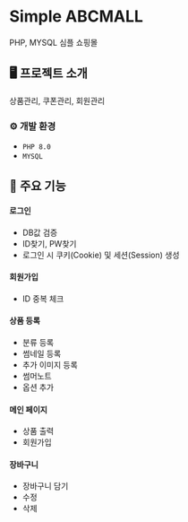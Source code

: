 # Simple ABCMALL
PHP, MYSQL 심플 쇼핑몰


## 🖥️ 프로젝트 소개
상품관리, 쿠폰관리, 회원관리
<br>

### ⚙️ 개발 환경
- `PHP 8.0`
- `MYSQL`

## 📌 주요 기능
#### 로그인 
- DB값 검증
- ID찾기, PW찾기
- 로그인 시 쿠키(Cookie) 및 세션(Session) 생성
#### 회원가입
- ID 중복 체크

#### 상품 등록
- 분류 등록
- 썸네일 등록
- 추가 이미지 등록
- 썸머노트 
- 옵션 추가

#### 메인 페이지 
- 상품 출력
- 회원가입

#### 장바구니
- 장바구니 담기
- 수정
- 삭제

